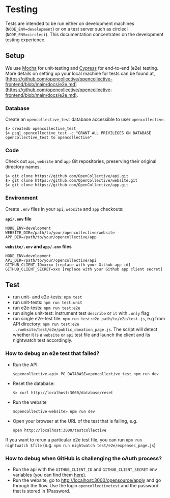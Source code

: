 # Testing

Tests are intended to be run either on development machines \(`NODE_ENV=development`\) or on a test server such as circleci \(`NODE_ENV=circleci`\). This documentation concentrates on the development testing experience.

## Setup

We use [Mocha](https://mochajs.org/) for unit-testing and [Cypress](https://www.cypress.io/) for end-to-end \(e2e\) testing. 
More details on setting up your local machine for tests can be found at, [https://github.com/opencollective/opencollective-frontend/blob/main/docs/e2e.md](https://github.com/opencollective/opencollective-frontend/blob/main/docs/e2e.md).

### Database

Create an `opencollective_test` database accessible to user `opencollective`.

```text
$> createdb opencollective_test
$> psql opencollective_test -c "GRANT ALL PRIVILEGES ON DATABASE opencollective_test to opencollective"
```

### Code

Check out `api`, `website` and `app` Git repositories, preserving their original directory names.

```text
$> git clone https://github.com/OpenCollective/api.git
$> git clone https://github.com/OpenCollective/website.git
$> git clone https://github.com/OpenCollective/app.git
```

### Environment

Create `.env` files in your `api`, `website` and `app` checkouts:

**`api/.env` file**

```text
NODE_ENV=development
WEBSITE_DIR=/path/to/your/opencollective/website
APP_DIR=/path/to/your/opencollective/app
```

**`website/.env` and `app/.env` files**

```text
NODE_ENV=development
API_DIR=/path/to/your/opencollective/api
GITHUB_CLIENT_ID=xxxx [replace with your Github app id]
GITHUB_CLIENT_SECRET=xxx [replace with your Github app client secret]
```

## Test

* run unit- and e2e-tests: `npm test`
* run unit-tests: `npm run test:unit`
* run e2e-tests: `npm run test:e2e`
* run single unit-test: instrument test `describe` or `it` with `.only` flag
* run single e2e-test file: `npm run test:e2e path/to/e2e/test.js`, e.g from API directory: `npm run test:e2e ../website/test/e2e/public_donation_page.js`. The script will detect whether it is a `website` or `api` test file and launch the client and its nightwatch test accordingly.

### How to debug an e2e test that failed?

* Run the API:

  `$opencollective-api> PG_DATABASE=opencollective_test npm run dev`

* Reset the database:

  `$> curl http://localhost:3060/database/reset`

* Run the website

  `$opencollective-website> npm run dev`

* Open your browser at the URL of the test that is failing, e.g.

  `open http://localhost:3000/testcollective`

If you want to rerun a particular e2e test file, you can run `npm run nightwatch $file` \(e.g. `npm run nightwatch test/e2e/expenses_page.js`\)

### How to debug when GitHub is challenging the oAuth process?

* Run the api with the `GITHUB_CLIENT_ID` and `GITHUB_CLIENT_SECRET` env variables \(you can find them [here](https://github.com/organizations/OpenCollective/settings/applications/346712)\).
* Run the website, go to [http://localhost:3000/opensource/apply](http://localhost:3000/opensource/apply) and go through the flow. Use the login `opencollectivetest` and the password that is stored in 1Password.

